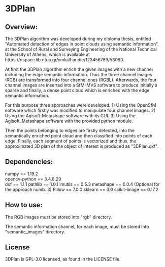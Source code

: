 # 3DPlan


## Overview:
<p text-align="justify">
The 3DPlan algorithm was developed during my diploma thesis, entitled "Automated detection of edges in point clouds using semantic information", 
at the School of Rural and Surveying Engineering of the National Technical University of Athens, which is available at https://dspace.lib.ntua.gr/xmlui/handle/123456789/53090.

At first the 3DPlan algorithm enrich the given images with a new channel including the edge semantic information. Thus
the three channel images (RGB) are transformed into four channel ones (RGBL).
Afterwards, the four channel images are inserted into a SfM-MVS software to produce initially a sparse and finally, a dense point cloud which is enriched with the
edge semantic information.

For this purpose three approaches were developed.
    1) Using the OpenSfM software which firstly was modified to manipulate four channel images.
    2) Using the Agisoft-Metashape software with its GUI.
    3) Using the Agisoft_Metashape software with the provided python module.

Then the points belonging to edges are firstly detected, into the semantically enriched point cloud and then classified into points of each edge. 
Finally, each segment of points is vectorized and thus, the approximated 3D plan of the object of interest is produced as "3DPlan.dxf".
</p>

## Dependencies:

numpy == 1.19.2<br>
opencv-python == 3.4.8.29<br>
dxf == 1.1.1
pathlib == 1.0.1
imutils == 0.5.3
metashape == 0.0.4 (Optional for the approach numb. 3)
Pillow == 7.0.0
sklearn == 0.0
scikit-image == 0.17.2


## How to use:

The RGB images must be stored into "rgb" directory.

The semantic information channel, for each image, must be stored into "semantic_images" directory.

## License
3DPlan is GPL-3.0 licensed, as found in the LICENSE file.
